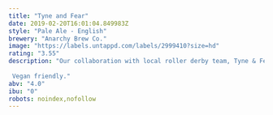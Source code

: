 ```yaml
---
title: "Tyne and Fear"
date: 2019-02-20T16:01:04.849983Z
style: "Pale Ale - English"
brewery: "Anarchy Brew Co."
image: "https://labels.untappd.com/labels/2999410?size=hd"
rating: "3.55"
description: "Our collaboration with local roller derby team, Tyne & Fear. Big U.S. hops (Citra, Cascade, Chinook).   Vegan friendly."
abv: "4.0"
ibu: "0"
robots: noindex,nofollow
---
```

